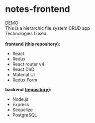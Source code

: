 # notes-frontend
<a href="http://bigstorage.herokuapp.com">DEMO</a><br>
This is a hierarchic file system CRUD app<br>
Technologies I used:<br><br>
<b>frontend (this repository):</b><br>
<ul>
  <li>React</li>
  <li>Redux</li>
  <li>React router v4</li>
  <li>React DnD</li>
  <li>Material UI</li>
  <li>Redux Form</li>
</ul>
<b>backend (<a href="https://github.com/danya296/chat-backend">repository</a>):</b><br>
<ul>
  <li>Node.js</li>
  <li>Express</li>
  <li>Sequelize</li>
  <li>PostgreSQL</li>
</ul>
